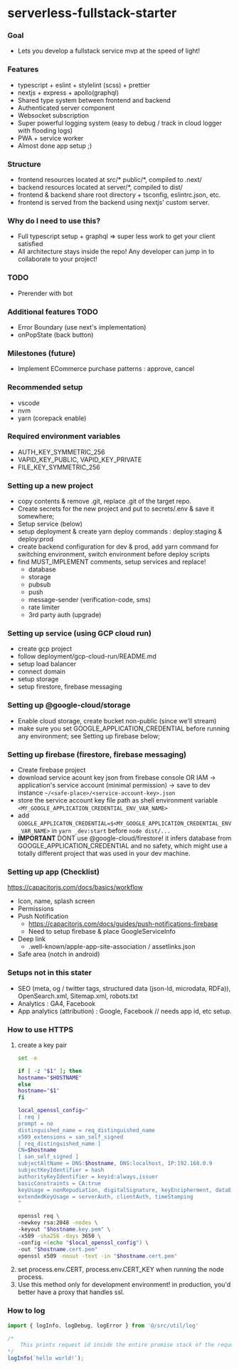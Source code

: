 # serverless-fullstack-starter

### Goal

- Lets you develop a fullstack service mvp at the speed of light!

### Features

* typescript + eslint + stylelint (scss) + prettier
* nextjs + express + apollo(graphql)
* Shared type system between frontend and backend
* Authenticated server component
* Websocket subscription
* Super powerful logging system (easy to debug / track in cloud logger with flooding logs)
* PWA + service worker
* Almost done app setup ;)

### Structure

- frontend resources located at src/* public/*, compiled to .next/
- backend resources located at server/*, compiled to dist/
- frontend & backend share root directory + tsconfig, eslintrc.json, etc.
- frontend is served from the backend using nextjs' custom server.

### Why do I need to use this?

- Full typescript setup + graphql => super less work to get your client satisfied
- All architecture stays inside the repo! Any developer can jump in to collaborate to your project!

### TODO

- Prerender with bot

### Additional features TODO

- Error Boundary (use next's implementation)
- onPopState (back button)

### Milestones (future)

- Implement ECommerce purchase patterns : approve, cancel

### Recommended setup

- vscode
- nvm
- yarn (corepack enable)

### Required environment variables

- AUTH_KEY_SYMMETRIC_256
- VAPID_KEY_PUBLIC, VAPID_KEY_PRIVATE
- FILE_KEY_SYMMETRIC_256

### Setting up a new project

- copy contents & remove .git, replace .git of the target repo.
- Create secrets for the new project and put to secrets/.env & save it somewhere;
- Setup service (below)
- setup deployment & create yarn deploy commands : deploy:staging & deploy:prod
- create backend configuration for dev & prod, add yarn command for switching environment, switch environment before deploy scripts
- find MUST_IMPLEMENT comments, setup services and replace!
  - database
  - storage
  - pubsub
  - push
  - message-sender (verification-code, sms)
  - rate limiter
  - 3rd party auth (upgrade)

### Setting up service (using GCP cloud run)

- create gcp project
- follow deployment/gcp-cloud-run/README.md
- setup load balancer
- connect domain
- setup storage
- setup firestore, firebase messaging

### Setting up @google-cloud/storage

- Enable cloud storage, create bucket non-public (since we'll stream)
- make sure you set GOOGLE_APPLICATION_CREDENTIAL before running any environment; see Setting up firebase below;

### Setting up firebase (firestore, firebase messaging)

- Create firebase project
- download service acount key json from firebase console OR IAM -> application's service account (minimal permission) -> save to dev instance `~/<safe-place>/<service-account-key>.json`
- store the service account key file path as shell environment variable `<MY_GOOGLE_APPLICATION_CREDENTIAL_ENV_VAR_NAME>`
- add `GOOGLE_APPLICATON_CREDENTIAL=$<MY_GOOGLE_APPLICATION_CREDENTIAL_ENV_VAR_NAME>` in `yarn _dev:start` before `node dist/...`
- **IMPORTANT** DONT use @google-cloud/firestore! it infers database from GOOGLE_APPLICATION_CREDENTIAL and no safety, which might use a totally different project that was used in your dev machine.

### Setting up app (Checklist)

https://capacitorjs.com/docs/basics/workflow

- Icon, name, splash screen
- Permissions
- Push Notification
  - https://capacitorjs.com/docs/guides/push-notifications-firebase
  - Need to setup firebase & place GoogleServiceInfo
- Deep link
  - .well-known/apple-app-site-association / assetlinks.json
- Safe area (notch in android)

### Setups not in this stater

- SEO (meta, og / twitter tags, structured data (json-ld, microdata, RDFa)), OpenSearch.xml, Sitemap.xml, robots.txt
- Analytics : GA4, Facebook
- App analytics (attribution) : Google, Facebook // needs app id, etc setup.

### How to use HTTPS

1. create a key pair
   ```bash
   set -e

   if [ -z "$1" ]; then
   hostname="$HOSTNAME"
   else
   hostname="$1"
   fi

   local_openssl_config="
   [ req ]
   prompt = no
   distinguished_name = req_distinguished_name
   x509_extensions = san_self_signed
   [ req_distinguished_name ]
   CN=$hostname
   [ san_self_signed ]
   subjectAltName = DNS:$hostname, DNS:localhost, IP:192.168.0.9
   subjectKeyIdentifier = hash
   authorityKeyIdentifier = keyid:always,issuer
   basicConstraints = CA:true
   keyUsage = nonRepudiation, digitalSignature, keyEncipherment, dataEncipherment, keyCertSign, cRLSign
   extendedKeyUsage = serverAuth, clientAuth, timeStamping
   "

   openssl req \
   -newkey rsa:2048 -nodes \
   -keyout "$hostname.key.pem" \
   -x509 -sha256 -days 3650 \
   -config <(echo "$local_openssl_config") \
   -out "$hostname.cert.pem"
   openssl x509 -noout -text -in "$hostname.cert.pem"


   ```
2. set process.env.CERT, process.env.CERT_KEY when running the node process.
3. Use this method only for development environment! in production, you'd better have a proxy that handles ssl.

### How to log

```typescript
import { logInfo, logDebug, logError } from '@/src/util/log'

/*
	This prints request id inside the entire promise stack of the request.
*/
logInfo(`hello world!`);

```
